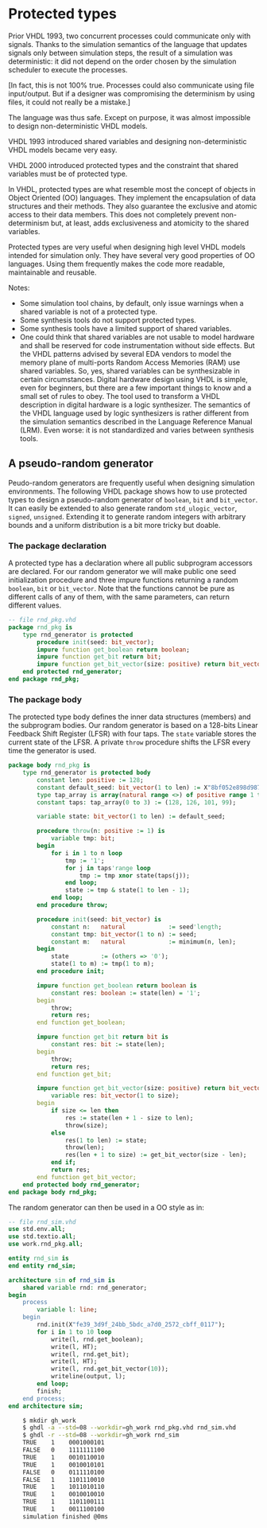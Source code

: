 <!-- vim: set textwidth=0: -->
# Protected types

Prior VHDL 1993, two concurrent processes could communicate only with signals. Thanks to the simulation semantics of the language that updates signals only between simulation steps, the result of a simulation was deterministic: it did not depend on the order chosen by the simulation scheduler to execute the processes.

[In fact, this is not 100% true. Processes could also communicate using file input/output. But if a designer was compromising the determinism by using files, it could not really be a mistake.]

The language was thus safe. Except on purpose, it was almost impossible to design non-deterministic VHDL models.

VHDL 1993 introduced shared variables and designing non-deterministic VHDL models became very easy.

VHDL 2000 introduced protected types and the constraint that shared variables must be of protected type.

In VHDL, protected types are what resemble most the concept of objects in Object Oriented (OO) languages. They implement the encapsulation of data structures and their methods. They also guarantee the exclusive and atomic access to their data members. This does not completely prevent non-determinism but, at least, adds exclusiveness and atomicity to the shared variables.

Protected types are very useful when designing high level VHDL models intended for simulation only. They have several very good properties of OO languages. Using them frequently makes the code more readable, maintainable and reusable.

Notes:
- Some simulation tool chains, by default, only issue warnings when a shared variable is not of a protected type.
- Some synthesis tools do not support protected types.
- Some synthesis tools have a limited support of shared variables.
- One could think that shared variables are not usable to model hardware and shall be reserved for code instrumentation without side effects. But the VHDL patterns advised by several EDA vendors to model the memory plane of multi-ports Random Access Memories (RAM) use shared variables. So, yes, shared variables can be synthesizable in certain circumstances.
Digital hardware design using VHDL is simple, even for beginners, but there are a few important things to know and a small set of rules to obey. The tool used to transform a VHDL description in digital hardware is a logic synthesizer. The semantics of the VHDL language used by logic synthesizers is rather different from the simulation semantics described in the Language Reference Manual (LRM). Even worse: it is not standardized and varies between synthesis tools.

## A pseudo-random generator

Peudo-random generators are frequently useful when designing simulation environments. The following VHDL package shows how to use protected types to design a pseudo-random generator of `boolean`, `bit` and `bit_vector`. It can easily be extended to also generate random `std_ulogic_vector`, `signed`, `unsigned`. Extending it to generate random integers with arbitrary bounds and a uniform distribution is a bit more tricky but doable.

### The package declaration

A protected type has a declaration where all public subprogram accessors are declared. For our random generator we will make public one seed initialization procedure and three impure functions returning a random `boolean`, `bit` or `bit_vector`. Note that the functions cannot be pure as different calls of any of them, with the same parameters, can return different values.

```vhdl
-- file rnd_pkg.vhd
package rnd_pkg is
    type rnd_generator is protected
        procedure init(seed: bit_vector);
        impure function get_boolean return boolean;
        impure function get_bit return bit;
        impure function get_bit_vector(size: positive) return bit_vector;
    end protected rnd_generator;
end package rnd_pkg;
```

### The package body

The protected type body defines the inner data structures (members) and the subprogram bodies. Our random generator is based on a 128-bits Linear Feedback Shift Register (LFSR) with four taps. The `state` variable stores the current state of the LFSR. A private `throw` procedure shifts the LFSR every time the generator is used.

```vhdl
package body rnd_pkg is
    type rnd_generator is protected body
        constant len: positive := 128;
        constant default_seed: bit_vector(1 to len) := X"8bf052e898d987c7c31fc71c1fc063bc";
        type tap_array is array(natural range <>) of positive range 1 to len;
        constant taps: tap_array(0 to 3) := (128, 126, 101, 99);

        variable state: bit_vector(1 to len) := default_seed;

        procedure throw(n: positive := 1) is
            variable tmp: bit;
        begin
            for i in 1 to n loop
                tmp := '1';
                for j in taps'range loop
                    tmp := tmp xnor state(taps(j));
                end loop;
                state := tmp & state(1 to len - 1);
            end loop;
        end procedure throw;

        procedure init(seed: bit_vector) is
            constant n:   natural            := seed'length;
            constant tmp: bit_vector(1 to n) := seed;
            constant m:   natural            := minimum(n, len);
        begin
            state         := (others => '0');
            state(1 to m) := tmp(1 to m);
        end procedure init;

        impure function get_boolean return boolean is
            constant res: boolean := state(len) = '1';
        begin
            throw;
            return res;
        end function get_boolean;

        impure function get_bit return bit is
            constant res: bit := state(len);
        begin
            throw;
            return res;
        end function get_bit;

        impure function get_bit_vector(size: positive) return bit_vector is
            variable res: bit_vector(1 to size);
        begin
            if size <= len then
                res := state(len + 1 - size to len);
                throw(size);
            else
                res(1 to len) := state;
                throw(len);
                res(len + 1 to size) := get_bit_vector(size - len);
            end if;
            return res;
        end function get_bit_vector;
    end protected body rnd_generator;
end package body rnd_pkg;
```

The random generator can then be used in a OO style as in:

```vhdl
-- file rnd_sim.vhd
use std.env.all;
use std.textio.all;
use work.rnd_pkg.all;

entity rnd_sim is
end entity rnd_sim;

architecture sim of rnd_sim is
    shared variable rnd: rnd_generator;
begin
    process
        variable l: line;
    begin
        rnd.init(X"fe39_3d9f_24bb_5bdc_a7d0_2572_cbff_0117");
        for i in 1 to 10 loop
            write(l, rnd.get_boolean);
            write(l, HT);
            write(l, rnd.get_bit);
            write(l, HT);
            write(l, rnd.get_bit_vector(10));
            writeline(output, l);
        end loop;
        finish;
    end process;
end architecture sim;
```

<!-- -->

```bash
    $ mkdir gh_work
    $ ghdl -a --std=08 --workdir=gh_work rnd_pkg.vhd rnd_sim.vhd
    $ ghdl -r --std=08 --workdir=gh_work rnd_sim
    TRUE    1    0001000101
    FALSE   0    1111111100
    TRUE    1    0010110010
    TRUE    1    0010010101
    FALSE   0    0111110100
    FALSE   1    1101110010
    TRUE    1    1011010110
    TRUE    1    0010010010
    TRUE    1    1101100111
    TRUE    1    0011100100
    simulation finished @0ms
```
